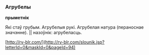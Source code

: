 ### Агрубелы
**прыметнік**

Які стаў грубым. Агрубелыя рукі. Агрубелая натура (пераноснае значэнне). || назоўнік: агрубеласць.

<a rel="author">[http://rv-blr.com/](http://rv-blr.com/slounik.jsp?letterId=0&maskId=0&pageId=94)</a>
